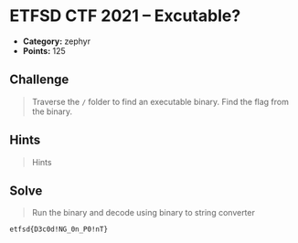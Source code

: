 # ETFSD CTF 2021 – Excutable?

* **Category:** zephyr
* **Points:** 125

## Challenge

> Traverse the `/` folder to find an executable binary. Find the flag from the binary.

## Hints

> Hints

## Solve

> Run the binary and decode using binary to string converter

```
etfsd{D3c0d!NG_0n_P0!nT}
```